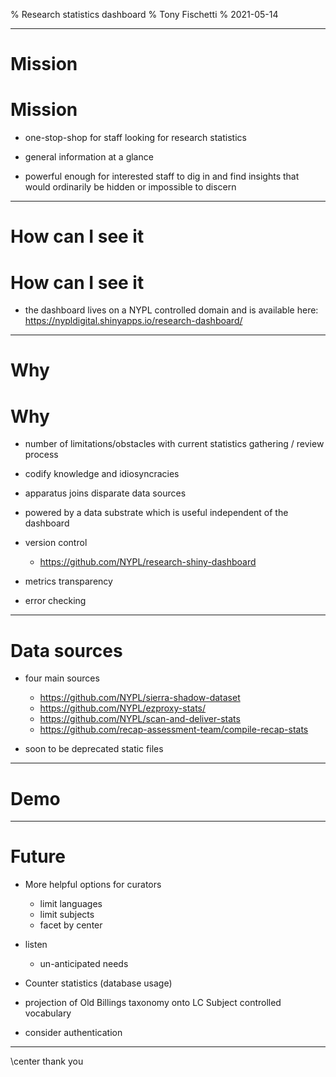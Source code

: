 % Research statistics dashboard
% Tony Fischetti
% 2021-05-14


-------------------------------------------------------------

# Mission

# Mission

* one-stop-shop for staff looking for research statistics

* general information at a glance

* powerful enough for interested staff to dig in and find
    insights that would ordinarily be hidden or impossible to
    discern

-------------------------------------------------------------

# How can I see it

# How can I see it

* the dashboard lives on a NYPL controlled domain and is available
    here: https://nypldigital.shinyapps.io/research-dashboard/

-------------------------------------------------------------

# Why

# Why

* number of limitations/obstacles with current statistics
    gathering / review process

* codify knowledge and idiosyncracies

* apparatus joins disparate data sources

* powered by a data substrate which is useful independent of
  the dashboard

* version control
  * https://github.com/NYPL/research-shiny-dashboard

* metrics transparency

* error checking


-------------------------------------------------------------

# Data sources

- four main sources
  * https://github.com/NYPL/sierra-shadow-dataset
  * https://github.com/NYPL/ezproxy-stats/
  * https://github.com/NYPL/scan-and-deliver-stats
  * https://github.com/recap-assessment-team/compile-recap-stats

- soon to be deprecated static files

-------------------------------------------------------------

# Demo

-------------------------------------------------------------

# Future

  * More helpful options for curators
    * limit languages
    * limit subjects
    * facet by center

  * listen
    * un-anticipated needs

  * Counter statistics (database usage)

  * projection of Old Billings taxonomy onto LC Subject
    controlled vocabulary

  * consider authentication

-------------------------------------------------------------

\center thank you
